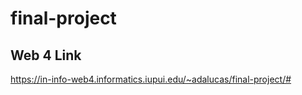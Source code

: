 # final-project

## Web 4 Link

https://in-info-web4.informatics.iupui.edu/~adalucas/final-project/#
 
